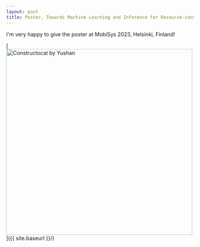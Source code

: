 ```yaml
---
layout: post
title: Poster, Towards Machine Learning and Inference for Resource-constrained MCUs
---
```


I'm very happy to give the poster at MobiSys 2023, Helsinki, Finland!

[<img src="{{ site.baseurl }}/images/post_2023-06-22/Yushan_mobisys2023.jpg" alt="Constructocat by Yushan" style="width: 500px;"/>]({{ site.baseurl }}/)